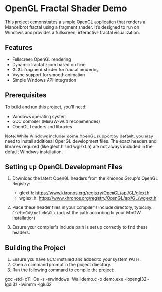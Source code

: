 # OpenGL Fractal Shader Demo

This project demonstrates a simple OpenGL application that renders a Mandelbrot fractal using a fragment shader. It's designed to run on Windows and provides a fullscreen, interactive fractal visualization.

## Features

- Fullscreen OpenGL rendering
- Dynamic fractal zoom based on time
- GLSL fragment shader for fractal rendering
- Vsync support for smooth animation
- Simple Windows API integration

## Prerequisites

To build and run this project, you'll need:

- Windows operating system
- GCC compiler (MinGW-w64 recommended)
- OpenGL headers and libraries

Note: While Windows includes some OpenGL support by default, you may need to install additional OpenGL development files. The exact headers and libraries required (like glext.h and wglext.h) are not always included in the default Windows installation.

## Setting up OpenGL Development Files

1. Download the latest OpenGL headers from the Khronos Group's OpenGL Registry:
   - glext.h: https://www.khronos.org/registry/OpenGL/api/GL/glext.h
   - wglext.h: https://www.khronos.org/registry/OpenGL/api/GL/wglext.h

2. Place these header files in your compiler's include directory, typically:
   `C:\MinGW\include\GL\` (adjust the path according to your MinGW installation)

3. Ensure your compiler's include path is set up correctly to find these headers.

## Building the Project

1. Ensure you have GCC installed and added to your system PATH.
2. Open a command prompt in the project directory.
3. Run the following command to compile the project:

gcc -std=c11 -Os -s -mwindows -Wall demo.c -o demo.exe -lopengl32 -lgdi32 -lwinmm -lglu32